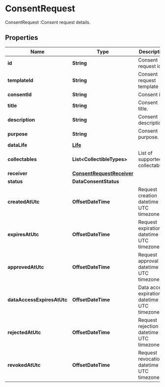 

# ConsentRequest

ConsentRequest :Consent request details.

## Properties

| Name | Type | Description | Notes |
|------------ | ------------- | ------------- | -------------|
|**id** | **String** | Consent request id. |  |
|**templateId** | **String** | Consent request template id. |  [optional] |
|**consentId** | **String** | Consent id. |  [optional] |
|**title** | **String** | Consent title. |  |
|**description** | **String** | Consent description. |  |
|**purpose** | **String** | Consent purpose. |  [optional] |
|**dataLife** | [**Life**](Life.md) |  |  [optional] |
|**collectables** | **List&lt;CollectibleTypes&gt;** | List of supported collectables. |  |
|**receiver** | [**ConsentRequestReceiver**](ConsentRequestReceiver.md) |  |  |
|**status** | **DataConsentStatus** |  |  |
|**createdAtUtc** | **OffsetDateTime** | Request creation datetime in UTC timezone. |  |
|**expiresAtUtc** | **OffsetDateTime** | Request expiration datetime in UTC timezone. |  |
|**approvedAtUtc** | **OffsetDateTime** | Request approval datetime in UTC timezone. |  [optional] |
|**dataAccessExpiresAtUtc** | **OffsetDateTime** | Data access expiration datetime in UTC timezone. |  [optional] |
|**rejectedAtUtc** | **OffsetDateTime** | Request rejection datetime in UTC timezone. |  [optional] |
|**revokedAtUtc** | **OffsetDateTime** | Request revocation datetime in UTC timezone. |  [optional] |



